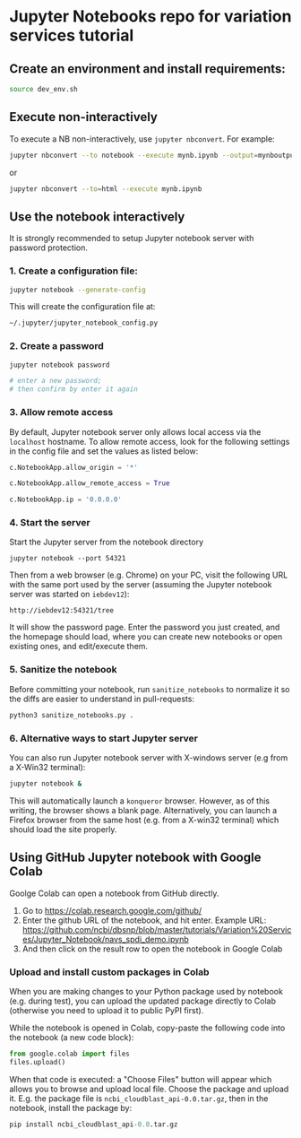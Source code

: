 # Jupyter Notebooks repo for variation services tutorial

## Create an environment and install requirements:

```bash
source dev_env.sh
```

## Execute non-interactively

To execute a NB non-interactively, use `jupyter nbconvert`. For example:

```bash
jupyter nbconvert --to notebook --execute mynb.ipynb --output=mynboutput.ipynb
```

or

```bash
jupyter nbconvert --to=html --execute mynb.ipynb
```

## Use the notebook interactively

It is strongly recommended to setup Jupyter notebook server with password protection.

### 1. Create a configuration file:

```bash
jupyter notebook --generate-config
```

This will create the configuration file at:

```bash
~/.jupyter/jupyter_notebook_config.py
```

### 2. Create a password

```bash
jupyter notebook password

# enter a new password;
# then confirm by enter it again
```

### 3. Allow remote access

By default, Jupyter notebook server only allows local access via the `localhost` hostname. To allow remote access, look for the following settings in the config file and set the values as listed below:

```python
c.NotebookApp.allow_origin = '*'

c.NotebookApp.allow_remote_access = True

c.NotebookApp.ip = '0.0.0.0'
```

### 4. Start the server

Start the Jupyter server from the notebook directory
```
jupyter notebook --port 54321
```

Then from a web browser (e.g. Chrome) on your PC, visit the following URL with the same port used by the server (assuming the Jupyter notebook server was started on `iebdev12`):

```
http://iebdev12:54321/tree
```

It will show the password page. Enter the password you just created, and the homepage should load, where you can create new notebooks or open existing ones, and edit/execute them.

### 5. Sanitize the notebook

Before committing your notebook, run `sanitize_notebooks` to normalize it so the diffs are easier to understand in pull-requests:

```bash
python3 sanitize_notebooks.py .
```

### 6. Alternative ways to start Jupyter server

You can also run Jupyter notebook server with X-windows server (e.g from a X-Win32 terminal):

```bash
jupyter notebook &
```

This will automatically launch a `konqueror` browser. However, as of this writing, the browser shows a blank page. Alternatively, you can launch a Firefox browser from the same host (e.g. from a X-win32 terminal) which should load the site properly.


## Using GitHub Jupyter notebook with Google Colab

Goolge Colab can open a notebook from GitHub directly.

1. Go to https://colab.research.google.com/github/
2. Enter the github URL of the notebook, and hit enter. Example URL: https://github.com/ncbi/dbsnp/blob/master/tutorials/Variation%20Services/Jupyter_Notebook/navs_spdi_demo.ipynb
3. And then click on the result row to open the notebook in Google Colab

### Upload and install custom packages in Colab

When you are making changes to your Python package used by notebook (e.g. during test), you can upload the updated package directly to Colab (otherwise you need to upload it to public PyPI first).

While the notebook is opened in Colab, copy-paste the following code into the notebook (a new code block):

```python
from google.colab import files
files.upload()
```

When that code is executed: a "Choose Files" button will appear which allows you to browse and upload local file. Choose the package and upload it. E.g. the package file is `ncbi_cloudblast_api-0.0.tar.gz`, then in the notebook, install the package by:

```python
pip install ncbi_cloudblast_api-0.0.tar.gz
```
